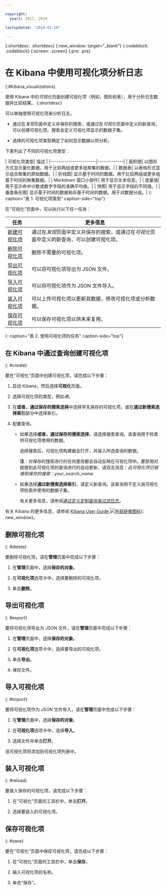 ```yaml
---

copyright:
  years: 2017, 2018

lastupdated: "2018-01-10"

---
```




{:shortdesc: .shortdesc}
{:new_window: target="_blank"}
{:codeblock: .codeblock}
{:screen: .screen}
{:pre: .pre}

# 在 Kibana 中使用可视化项分析日志 
{:#kibana_visualizations}

使用 Kibana 中的*可视化*页面创建可视化项（例如，图形和表），用于分析日志数据并比较结果。
{:shortdesc}

可以单独使用可视化项来分析日志。 

* 通过在*发现*页面中定义并保存的搜索，或通过在*可视化*页面中定义的新查询，可以创建可视化项。搜索会定义可视化项显示的数据子集。

* 选择的可视化项类型确定了如何显示数据以供分析。

下表列出了不同的可视化项类型：

| 可视化项类型| 描述
|
|-----------------------|-------------|
| 面积图| 以图形方式显示量化数据。用于比较两组或更多组聚集的数据。|
| 数据表| 以表格形式显示组合聚集的原始数据。|
| 折线图| 显示基于时间的数据。用于比较两组或更多组基于时间的聚集数据。|
| Markdown 窗口小部件| 用于显示文本信息。|
| 度量值| 用于显示命中计数或数字字段的准确平均值。|
| 饼图| 用于显示字段的不同值。| 
| 垂直条形图| 显示基于时间的数据和非基于时间的数据。用于对数据分组。|
{: caption="表 1. 可视化项类型" caption-side="top"}

在“可视化”页面中，可以执行以下任一任务：

| 任务| 更多信息|
|------|------------------|
| [新建可视化项](kibana_visualizations.html#create)| 通过在*发现*页面中定义并保存的搜索，或通过在*可视化*页面中定义的新查询，可以创建可视化项。|
| [删除可视化项](kibana_visualizations.html#delete)| 删除不需要的可视化项。|
| [导出可视化项](kibana_visualizations.html#export)| 可以将可视化项导出为 JSON 文件。|
| [导入可视化项](kibana_visualizations.html#import)| 可以将可视化项作为 JSON 文件导入。|
| [装入可视化项](kibana_visualizations.html#reload)| 可以上传可视化项以更新其数据，修改可视化项或分析数据。|
| [保存可视化项](kibana_visualizations.html#save)| 可以保存可视化项以供未来复用。|
{: caption="表 2. 使用可视化项的任务" caption-side="top"}


## 在 Kibana 中通过查询创建可视化项
{: #create}

要在“可视化”页面中创建可视化项，请完成以下步骤：

1. 启动 Kibana，然后选择**可视化**页面。

2. 选择可视化项的类型，例如*表*。

3. 在**或者，通过保存的搜索选择**中选择早先保存的可视化项，或在**通过新搜索选择索引**部分中选择索引。

4. 配置查询。

    * 如果选择**或者，通过保存的搜索选择**，请选择搜索查询。该查询用于检索供可视化项使用的数据。 
	
	    选择搜索后，可视化项构建器会打开，并装入所选查询的数据。 
		
		**注**：对保存的搜索进行的任何更改都会自动反映在可视化项中。要禁用对链接到此可视化项的查询进行的自动更新，请双击消息：*此可视化项已链接到保存的搜索：your_search_name* 

    * 如果选择**通过新搜索选择索引**，请定义新查询。该查询用于定义由可视化项检索并使用的数据子集。

        有关更多信息，请参阅[通过定义定制查询来过滤日志](define_search.html#define_search)。

有关 Kibana 的更多信息，请参阅 [Kibana User Guide ![外部链接图标](../../../icons/launch-glyph.svg "外部链接图标")](https://www.elastic.co/guide/en/kibana/5.1/index.html){: new_window}。


## 删除可视化项
{: #delete}

要删除可视化项，请在**管理**页面中完成以下步骤：

1. 在**管理**页面中，选择**保存的对象**。

2. 在**可视化项**选项卡中，选择要删除的可视化项。

3. 单击**删除**。


## 导出可视化项
{: #export}

要将可视化项导出为 JSON 文件，请在**管理**页面中完成以下步骤：

1. 在**管理**页面中，选择**保存的对象**。

2. 在**可视化项**选项卡中，选择要导出的可视化项。

3. 单击**导出**。

4. 保存文件。

## 导入可视化项
{: #import}

要将可视化项作为 JSON 文件导入，请在**管理**页面中完成以下步骤：

1. 在**管理**页面中，选择**保存的对象**。

2. 在**可视化项**选项卡中，选择**导入**。

3. 选择文件并单击**打开**。

该可视化项将添加到可视化项列表中。


 
## 装入可视化项
{: #reload}

要装入保存的可视化项，请完成以下步骤：

1. 在“可视化”页面的工具栏中，单击**打开**。

2. 选择要装入的可视化项。 


## 保存可视化项
{: #save}

要在“可视化”页面中保存可视化项，请完成以下步骤：

1. 在“可视化”页面的工具栏中，单击**保存**。

2. 输入可视化项的名称。

3. 单击“保存”。 


